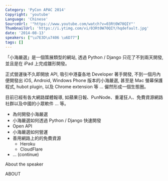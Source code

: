 ```yaml
---
Category: 'PyCon APAC 2014'
Copyright: 'youtube'
Language: 'Chinese'
SourceUrl: '"https://www.youtube.com/watch?v=03Rt0W70QIY"'
ThumbnailUrl: 'https://i.ytimg.com/vi/03Rt0W70QIY/hqdefault.jpg'
date: '2014-08-13'
speakers: ["\u7E3D\u7406 \u6D77"]
tags: []
---
```

「小海嚴選」是一個策展類型的網站, 透過 Python / Django 只花了不到兩天開發, 並且是在 iPad 上完成雛形開發。

正式營運後不久即開放 API, 吸引中港臺各地 Developer 著手開發, 不到一個月內便開發出 iOS, Android, Windows Phone 版本的小海嚴選, 甚至是 Mac 螢幕保護程式, hubot plugin, 以及 Chrome extension 等 ... 儼然形成一個生態圈。

目前已經有各大網路媒體報導, 如蘋果日報、PunNode、重灌狂人、免費資源網路社群以及中國的小眾軟件 ... 等。

* 為何開發小海嚴選
* 小海嚴選如何透過 Python / Django 快速開發
* Open API
* 小海嚴選如何營運
* 善用網路上的的免費資源
  * Heroku
  * CloudFlare
* ... (continue)


About the speaker

ABOUT